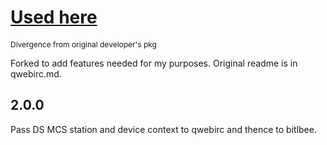 # [Used here](https://irc.sameboat.live)
<span style="font-size: 12px">Divergence from original developer's pkg</span>

 Forked to add features needed for my purposes. Original readme is in qwebirc.md.

## 2.0.0
   
 Pass DS MCS station and device context to qwebirc and thence to bitlbee.





